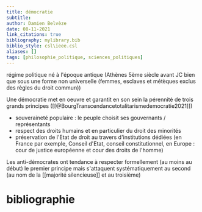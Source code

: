 ```yaml
---
title: démocratie
subtitle:
author: Damien Belvèze
date: 08-11-2021
link_citations: true
bibliography: mylibrary.bib
biblio_style: csl\ieee.csl
aliases: []
tags: [philosophie_politique, sciences_politiques]
---
```


régime politique né à l'époque antique (Athènes 5ème siècle avant JC bien que sous une forme non universelle (femmes, esclaves et métèques exclus des règles du droit commun))

Une démocratie met en oeuvre et garantit en son sein la pérennité de trois grands principes ([[@BourgTranscendancetotalitarismedemocratie2021]])

- souveraineté populaire : le peuple choisit ses gouvernants / représentants
- respect des droits humains et en particulier du droit des minorités
- préservation de l'Etat de droit au travers d'institutions dédiées (en France par exemple, Conseil d'Etat, conseil constitutionnel, en Europe : cour de justice européenne et cour des droits de l'homme)

Les anti-démocrates ont tendance à respecter formellement (au moins au début) le premier principe mais s'attaquent systématiquement au second (au nom de la [[majorité silencieuse]] et au troisième)





# bibliographie

